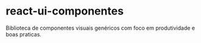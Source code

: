 # react-ui-componentes

Biblioteca de componentes visuais genéricos com foco em produtividade e boas praticas.
